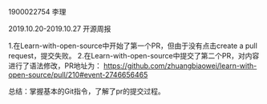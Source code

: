 1900022754 李理

2019.10.20-2019.10.27 开源周报

1.在Learn-with-open-source中开始了第一个PR，但由于没有点击create a pull request，提交失败。
2.在Learn-with-open-source中提交了第二个PR，对内容进行了语法修改，PR地址为： https://github.com/zhuangbiaowei/learn-with-open-source/pull/210#event-2746656465

总结：掌握基本的Git指令，了解了pr的提交过程。
